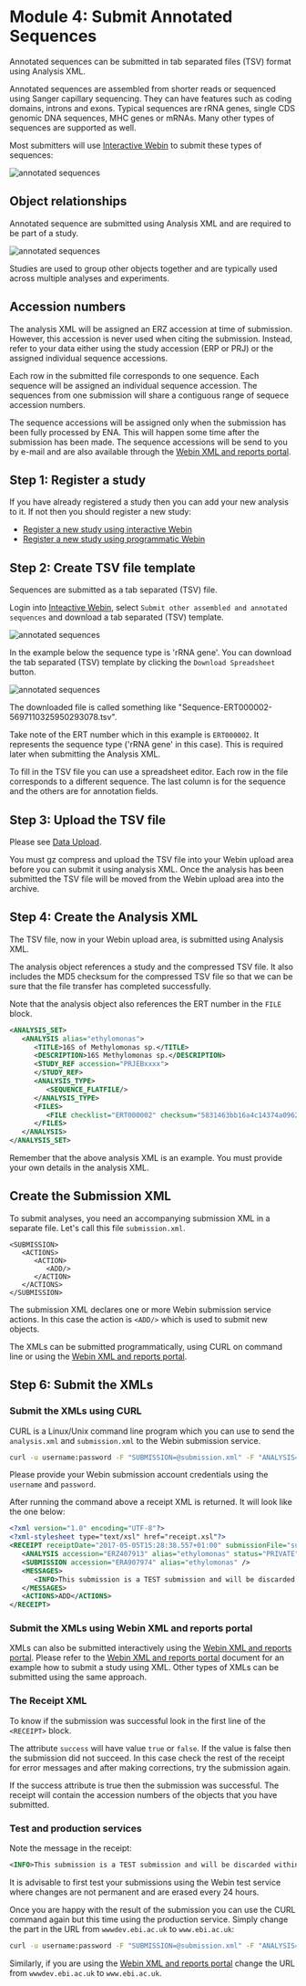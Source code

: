 # Module 4: Submit Annotated Sequences

Annotated sequences can be submitted in tab separated files (TSV) format using Analysis XML.

Annotated sequences are assembled from shorter reads or sequenced using 
Sanger capillary sequencing. They can have features such as coding domains, introns and exons. 
Typical sequences are rRNA genes, single CDS genomic DNA sequences, MHC genes or mRNAs. Many other
types of sequences are supported as well.
 
Most submitters will use [Interactive Webin](https://www.ebi.ac.uk/ena/submit/sra/#submissions) 
to submit these types of sequences:

![annotated sequences](images/webin_submit_annotated.png)

## Object relationships

Annotated sequence are submitted using Analysis XML and are required to be part of a study.

![annotated sequences](images/webin_data_model_analysis.png)

Studies are used to group other objects together and are typically used across multiple analyses and experiments.

## Accession numbers

The analysis XML will be assigned an ERZ accession at time of submission. However, this
accession is never used when citing the submission. Instead, refer to your data either using the
study accession (ERP or PRJ) or the assigned individual sequence accessions.

Each row in the submitted file corresponds to one sequence. Each sequence
will be assigned an individual sequence accession. The sequences from one
submission will share a contiguous range of sequece accession numbers. 

The sequence accessions will be assigned only when the submission has been fully
processed by ENA. This will happen some time after the submission has been made.
The sequence accessions will be send to you by e-mail and are also available 
through the [Webin XML and reports portal](prog_11.html). 

## Step 1: Register a study

If you have already registered a study then you can add your new analysis to it. If not then
you should register a new study:

- [Register a new study using interactive Webin](mod_02.html)
- [Register a new study using programmatic Webin](prog_02.html)

## Step 2: Create TSV file template

Sequences are submitted as a tab separated (TSV) file. 

Login into [Inteactive Webin](https://www.ebi.ac.uk/ena/submit/sra/#submissions), select
`Submit other assembled and annotated sequences` and download a tab separated (TSV) template. 

![annotated sequences](images/webin_submit_annotated_template_1.png)

In the example below the sequence type is 'rRNA gene'. You can download the tab separated (TSV) template
by clicking the `Download Spreadsheet` button.

![annotated sequences](images/webin_submit_annotated_template_2.png)

The downloaded file is called something like "Sequence-ERT000002-5697110325950293078.tsv". 

Take note of the ERT number which in this example is `ERT000002`. It represents the sequence type
('rRNA gene' in this case). This is required later when submitting the Analysis XML.

To fill in the TSV file you can use a spreadsheet editor. Each row in the file corresponds to a 
different sequence. The last column is for the sequence and the others are for annotation fields. 

## Step 3: Upload the TSV file

Please see [Data Upload](upload_01.html).

You must gz compress and upload the TSV file into your Webin upload area before you can
submit it using analysis XML. Once the analysis has been submitted the TSV file
will be moved from the Webin upload area into the archive.

## Step 4: Create the Analysis XML

The TSV file, now in your Webin upload area, is submitted using Analysis XML. 

The analysis object references a study and the compressed TSV file. 
It also includes the MD5 checksum for the compressed TSV file so that we can 
be sure that the file transfer has completed successfully.

Note that the analysis object also references the ERT number in the `FILE` block.

```xml
<ANALYSIS_SET>
   <ANALYSIS alias="ethylomonas">
      <TITLE>16S of Methylomonas sp.</TITLE>
      <DESCRIPTION>16S Methylomonas sp.</DESCRIPTION>
      <STUDY_REF accession="PRJEBxxxx">
      </STUDY_REF>
      <ANALYSIS_TYPE>
         <SEQUENCE_FLATFILE/>
      </ANALYSIS_TYPE>
      <FILES>
         <FILE checklist="ERT000002" checksum="5831463bb16a4c14374a0962d5a353cc" checksum_method="MD5" filename="ethylomonas.tsv.gz" filetype="tab"/>
      </FILES>
   </ANALYSIS>
</ANALYSIS_SET>
```
Remember that the above analysis XML is an example. You must provide your own details
in the analysis XML. 

## Create the Submission XML

To submit analyses, you need an accompanying submission XML in a separate file.
Let's call this file `submission.xml`. 

```
<SUBMISSION>
   <ACTIONS>
      <ACTION>
         <ADD/>
      </ACTION>
   </ACTIONS>
</SUBMISSION>
```

The submission XML declares one or more Webin submission service actions. 
In this case the action is `<ADD/>` which is used to submit new objects. 

The XMLs can be submitted programmatically, using CURL on command line or 
using the [Webin XML and reports portal](prog_11.html).

## Step 6: Submit the XMLs

### Submit the XMLs using CURL 

CURL is a Linux/Unix command line program which you can use to send the `analysis.xml` and `submission.xml`
to the Webin submission service.

```bash
curl -u username:password -F "SUBMISSION=@submission.xml" -F "ANALYSIS=@analysis.xml" "https://wwwdev.ebi.ac.uk/ena/submit/drop-box/submit/"
```

Please provide your Webin submission account credentials using the `username` and `password`.

After running the command above a receipt XML is returned. It will look like the one below:

```xml
<?xml version="1.0" encoding="UTF-8"?>
<?xml-stylesheet type="text/xsl" href="receipt.xsl"?>
<RECEIPT receiptDate="2017-05-05T15:28:38.557+01:00" submissionFile="submission.xml" success="true">
   <ANALYSIS accession="ERZ407913" alias="ethylomonas" status="PRIVATE" />
   <SUBMISSION accession="ERA907974" alias="ethylomonas" />
   <MESSAGES>
      <INFO>This submission is a TEST submission and will be discarded within 24 hours</INFO>
   </MESSAGES>
   <ACTIONS>ADD</ACTIONS>
</RECEIPT>
```

### Submit the XMLs using Webin XML and reports portal

XMLs can also be submitted interactively using the [Webin XML and reports portal](prog_11.html).
Please refer to the [Webin XML and reports portal](prog_11.html) document for an example how
to submit a study using XML. Other types of XMLs can be submitted using the same approach. 

### The Receipt XML

To know if the submission was successful look in the first line of the `<RECEIPT>` block. 

The attribute `success` will have value `true` or `false`. If the value 
is false then the submission did not succeed. In this case check the rest of 
the receipt for error messages and after making corrections, try the submission again. 

If the success attribute is true then the submission was successful. The receipt will 
contain the accession numbers of the objects that you have submitted.

### Test and production services

Note the message in the receipt:
```xml
<INFO>This submission is a TEST submission and will be discarded within 24 hours</INFO>
```

It is advisable to first test your submissions using the Webin test service where changes are not permanent 
and are erased every 24 hours. 

Once you are happy with the result of the submission you can use the CURL command again 
but this time using the production service. Simply change the part in the URL from `wwwdev.ebi.ac.uk` to 
`www.ebi.ac.uk`:

```bash
curl -u username:password -F "SUBMISSION=@submission.xml" -F "ANALYSIS=@analysis.xml" "https://www.ebi.ac.uk/ena/submit/drop-box/submit/"
```

Similarly, if you are using the [Webin XML and reports portal](prog_11.html) change the URL from 
`wwwdev.ebi.ac.uk` to `www.ebi.ac.uk`.
